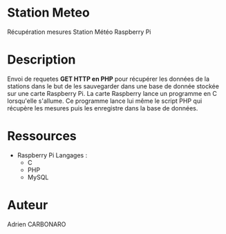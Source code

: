 # Station Meteo
Récupération mesures Station Météo Raspberry Pi

# Description
Envoi de requetes **GET HTTP en PHP** pour récupérer les données de la stations dans le but de les sauvegarder dans une base de donnée stockée sur une carte Raspberry Pi.
La carte Raspberry lance un programme en C lorsqu'elle s'allume.
Ce programme lance lui même le script PHP qui récupère les mesures puis les enregistre dans la base de données.

# Ressources
- Raspberry Pi
Langages :
	- C
	- PHP
	- MySQL

# Auteur 
Adrien CARBONARO